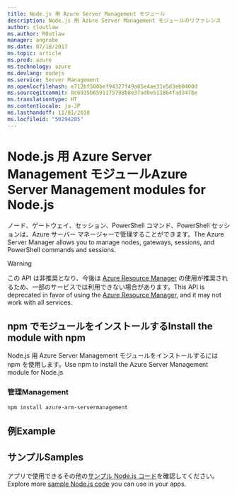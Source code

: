 ```yaml
---
title: Node.js 用 Azure Server Management モジュール
description: Node.js 用 Azure Server Management モジュールのリファレンス
author: rloutlaw
ms.author: ROutlaw
manager: angrobe
ms.date: 07/18/2017
ms.topic: article
ms.prod: azure
ms.technology: azure
ms.devlang: nodejs
ms.service: Server Management
ms.openlocfilehash: e712bf500bef94327f49a05e4ae31e5d3eb0400d
ms.sourcegitcommit: 8c6935b6591175798b8e37ad0e511864fad3478e
ms.translationtype: HT
ms.contentlocale: ja-JP
ms.lasthandoff: 11/01/2018
ms.locfileid: "50294205"
---
```

# <a name="azure-server-management-modules-for-nodejs"></a><span data-ttu-id="47e22-103">Node.js 用 Azure Server Management モジュール</span><span class="sxs-lookup"><span data-stu-id="47e22-103">Azure Server Management modules for Node.js</span></span>

<span data-ttu-id="47e22-104">ノード、ゲートウェイ、セッション、PowerShell コマンド、PowerShell セッションは、Azure サーバー マネージャーで管理することができます。</span><span class="sxs-lookup"><span data-stu-id="47e22-104">The Azure Server Manager allows you to manage nodes, gateways, sessions, and PowerShell commands and sessions.</span></span>

> [!WARNING]
> <span data-ttu-id="47e22-105">この API は非推奨となり、今後は [Azure Resource Manager](/javascript/api/overview/azure/resources) の使用が推奨されるため、一部のサービスでは利用できない場合があります。</span><span class="sxs-lookup"><span data-stu-id="47e22-105">This API is deprecated in favor of using the [Azure Resource Manager](/javascript/api/overview/azure/resources), and it may not work with all services.</span></span>

## <a name="install-the-module-with-npm"></a><span data-ttu-id="47e22-106">npm でモジュールをインストールする</span><span class="sxs-lookup"><span data-stu-id="47e22-106">Install the module with npm</span></span>

<span data-ttu-id="47e22-107">Node.js 用 Azure Server Management モジュールをインストールするには npm を使用します。</span><span class="sxs-lookup"><span data-stu-id="47e22-107">Use npm to install the Azure Server Management module for Node.js</span></span>

### <a name="management"></a><span data-ttu-id="47e22-108">管理</span><span class="sxs-lookup"><span data-stu-id="47e22-108">Management</span></span>

```bash
npm install azure-arm-servermanagement
```

## <a name="example"></a><span data-ttu-id="47e22-109">例</span><span class="sxs-lookup"><span data-stu-id="47e22-109">Example</span></span>

## <a name="samples"></a><span data-ttu-id="47e22-110">サンプル</span><span class="sxs-lookup"><span data-stu-id="47e22-110">Samples</span></span>

<span data-ttu-id="47e22-111">アプリで使用できるその他の[サンプル Node.js コード](https://azure.microsoft.com/resources/samples/?platform=nodejs)を確認してください。</span><span class="sxs-lookup"><span data-stu-id="47e22-111">Explore more [sample Node.js code](https://azure.microsoft.com/resources/samples/?platform=nodejs) you can use in your apps.</span></span>